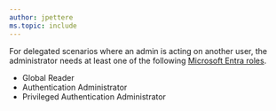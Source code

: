 ```yaml
---
author: jpettere
ms.topic: include
---
```


For delegated scenarios where an admin is acting on another user, the administrator needs at least one of the following [Microsoft Entra roles](/azure/active-directory/roles/permissions-reference?toc=%2Fgraph%2Ftoc.json).

- Global Reader
- Authentication Administrator
- Privileged Authentication Administrator
